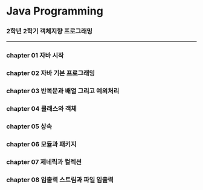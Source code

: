 # Java Programming

### 2학년 2학기 객체지향 프로그래밍

---

### chapter 01 자바 시작

### chapter 02 자바 기본 프로그래밍

### chapter 03 반복문과 배열 그리고 예외처리

### chapter 04 클래스와 객체

### chapter 05 상속

### chapter 06 모듈과 패키지

### chapter 07 제네릭과 컬렉션

### chapter 08 입출력 스트림과 파일 입출력

